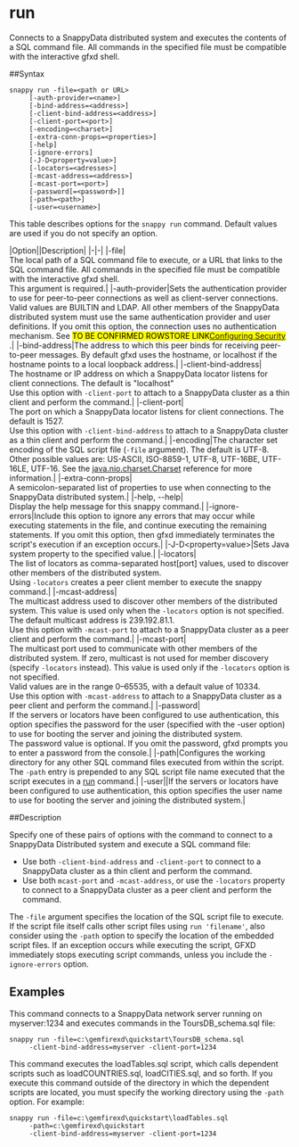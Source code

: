 # run
Connects to a SnappyData distributed system and executes the contents of a SQL command file. All commands in the specified file must be compatible with the interactive gfxd shell.

##Syntax

``` pre
snappy run -file=<path or URL>
     [-auth-provider=<name>]
     [-bind-address=<address>]
     [-client-bind-address=<address>]
     [-client-port=<port>]
     [-encoding=<charset>]
     [-extra-conn-props=<properties>] 
     [-help] 
     [-ignore-errors]
     [-J-D<property=value>]
     [-locators=<adresses>]
     [-mcast-address=<address>]
     [-mcast-port=<port>]
     [-password[=<password>]]
     [-path=<path>]
     [-user=<username>]
```

This table describes options for the `snappy run` command. Default values are used if you do not specify an option.

|Option||Description|
|-|-|
|-file|</br>The local path of a SQL command file to execute, or a URL that links to the SQL command file. All commands in the specified file must be compatible with the interactive gfxd shell.</br>This argument is required.|
|-auth-provider|Sets the authentication provider to use for peer-to-peer connections as well as client-server connections. Valid values are BUILTIN and LDAP. All other members of the SnappyData distributed system must use the same authentication provider and user definitions. If you omit this option, the connection uses no authentication mechanism. See <mark> TO BE CONFIRMED ROWSTORE LINK[Configuring Security](http://rowstore.docs.snappydata.io/docs/deploy_guide/Topics/security/security_chapter.html#concept_6CD7D8A0C41E4BD2B0A5A8A6B192537F) </mark>.|
|-bind-address|The address to which this peer binds for receiving peer-to-peer messages. By default gfxd uses the hostname, or localhost if the hostname points to a local loopback address.|
|-client-bind-address|</br>The hostname or IP address on which a SnappyData locator listens for client connections. The default is "localhost" </br>Use this option with `-client-port` to attach to a SnappyData cluster as a thin client and perform the command.|
|-client-port|</br>The port on which a SnappyData locator listens for client connections. The default is 1527.</br>Use this option with `-client-bind-address` to attach to a SnappyData cluster as a thin client and perform the command.|
|-encoding|The character set encoding of the SQL script file (`-file` argument). The default is UTF-8. Other possible values are: US-ASCII, ISO-8859-1, UTF-8, UTF-16BE, UTF-16LE, UTF-16. See the [java.nio.charset.Charset](http://docs.oracle.com/javase/7/docs/api/java/nio/charset/Charset.html) reference for more information.|
|-extra-conn-props|</br>A semicolon-separated list of properties to use when connecting to the SnappyData distributed system.|
|-help, --help|</br>Display the help message for this snappy command.|
|-ignore-errors|Include this option to ignore any errors that may occur while executing statements in the file, and continue executing the remaining statements. If you omit this option, then gfxd immediately terminates the script's execution if an exception occurs.|
|-J-D&lt;property=value&gt;|Sets Java system property to the specified value.|
|-locators|</br>The list of locators as comma-separated host[port] values, used to discover other members of the distributed system.</br>Using `-locators` creates a peer client member to execute the snappy command.|
|-mcast-address|</br>The multicast address used to discover other members of the distributed system. This value is used only when the `-locators` option is not specified. The default multicast address is 239.192.81.1. </br>Use this option with `-mcast-port` to attach to a SnappyData cluster as a peer client and perform the command.|
|-mcast-port|</br>The multicast port used to communicate with other members of the distributed system. If zero, multicast is not used for member discovery (specify `-locators` instead). This value is used only if the `-locators` option is not specified.</br>Valid values are in the range 0–65535, with a default value of 10334.</br>Use this option with `-mcast-address` to attach to a SnappyData cluster as a peer client and perform the command.|
|-password|</br>If the servers or locators have been configured to use authentication, this option specifies the password for the user (specified with the -user option) to use for booting the server and joining the distributed system.</br>The password value is optional. If you omit the password, gfxd prompts you to enter a password from the console.|
|-path|Configures the working directory for any other SQL command files executed from within the script. The `-path` entry is prepended to any SQL script file name executed that the script executes in a [run](../../reference/interactive_commands/store_command_reference.md) command.|
|-user||If the servers or locators have been configured to use authentication, this option specifies the user name to use for booting the server and joining the distributed system.|

##Description

Specify one of these pairs of options with the command to connect to a SnappyData Distributed system and execute a SQL command file:

-   Use both `-client-bind-address` and `-client-port` to connect to a SnappyData cluster as a thin client and perform the command.
-   Use both `mcast-port` and `-mcast-address`, or use the `-locators` property to connect to a SnappyData cluster as a peer client and perform the command.

The `-file` argument specifies the location of the SQL script file to execute. If the script file itself calls other script files using `run 'filename'`, also consider using the `-path` option to specify the location of the embedded script files. If an exception occurs while executing the script, GFXD immediately stops executing script commands, unless you include the `-ignore-errors` option.

## Examples

This command connects to a SnappyData network server running on myserver:1234 and executes commands in the <span class="ph filepath">ToursDB_schema.sql</span> file:

``` pre
snappy run -file=c:\gemfirexd\quickstart\ToursDB_schema.sql
     -client-bind-address=myserver -client-port=1234
```

This command executes the <span class="ph filepath">loadTables.sql</span> script, which calls dependent scripts such as <span class="ph filepath">loadCOUNTRIES.sql</span>, <span class="ph filepath">loadCITIES.sql</span>, and so forth. If you execute this command outside of the directory in which the dependent scripts are located, you must specify the working directory using the `-path` option. For example:

``` pre
snappy run -file=c:\gemfirexd\quickstart\loadTables.sql
     -path=c:\gemfirexd\quickstart
     -client-bind-address=myserver -client-port=1234
```
